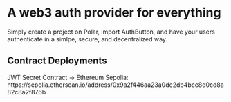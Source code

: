<h1>A web3 auth provider for everything</h1>

Simply create a project on Polar, import AuthButton, and have your users authenticate in a simlpe, secure, and decentralized way.

<h2>Contract Deployments</h2>
JWT Secret Contract -> 
    Ethereum Sepolia: https://sepolia.etherscan.io/address/0x9a2f446aa23a0de2db4bcc8d0cd8a82c8a2f876b